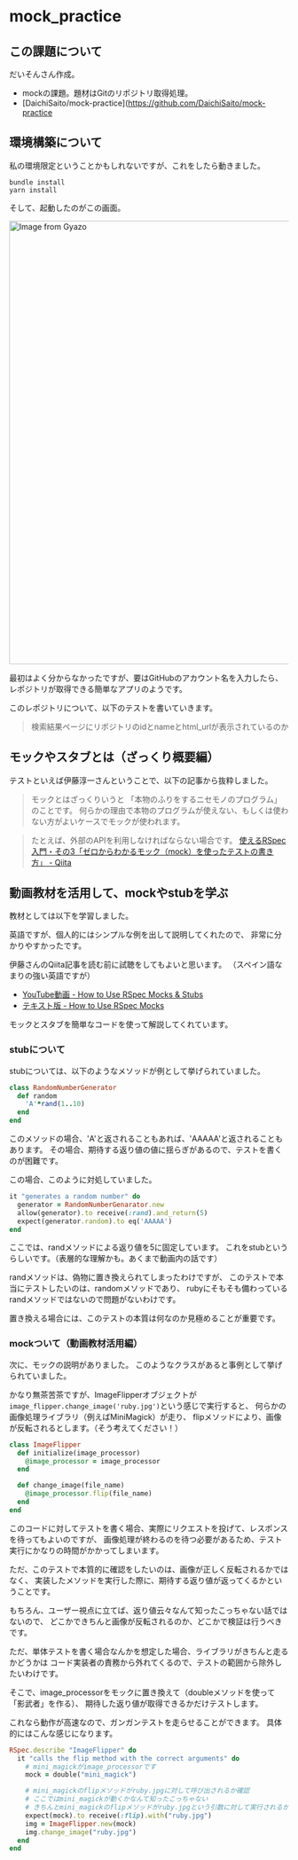 # mock_practice

## この課題について

だいそんさん作成。

- mockの課題。題材はGitのリポジトリ取得処理。
- [DaichiSaito/mock\-practice](https://github.com/DaichiSaito/mock-practice

## 環境構築について

私の環境限定ということかもしれないですが、これをしたら動きました。

```
bundle install
yarn install
```

そして、起動したのがこの画面。

<a href="https://gyazo.com/0a0ad12476c885283f1beebc35c6ed46"><img src="https://i.gyazo.com/0a0ad12476c885283f1beebc35c6ed46.png" alt="Image from Gyazo" width="800"/></a>

最初はよく分からなかったですが、要はGitHubのアカウント名を入力したら、
レポジトリが取得できる簡単なアプリのようです。

このレポジトリについて、以下のテストを書いていきます。

> 検索結果ページにリポジトリのidとnameとhtml_urlが表示されているのか

## モックやスタブとは（ざっくり概要編）

テストといえば伊藤淳一さんということで、以下の記事から抜粋しました。

> モックとはざっくりいうと 「本物のふりをするニセモノのプログラム」 のことです。
> 何らかの理由で本物のプログラムが使えない、もしくは使わない方がよいケースでモックが使われます。

> たとえば、外部のAPIを利用しなければならない場合です。
> [使えるRSpec入門・その3「ゼロからわかるモック（mock）を使ったテストの書き方」 \- Qiita](https://qiita.com/jnchito/items/640f17e124ab263a54dd)

## 動画教材を活用して、mockやstubを学ぶ

教材としては以下を学習しました。

英語ですが、個人的にはシンプルな例を出して説明してくれたので、
非常に分かりやすかったです。

伊藤さんのQiita記事を読む前に試聴をしてもよいと思います。
（スペイン語なまりの強い英語ですが）

- [YouTube動画 - How to Use RSpec Mocks & Stubs](https://www.youtube.com/watch?v=oyMPzA-ZWkE&ab_channel=JesusCastello)
- [テキスト版 - How to Use RSpec Mocks](https://www.rubyguides.com/2018/10/rspec-mocks/)

モックとスタブを簡単なコードを使って解説してくれています。

### stubについて

stubについては、以下のようなメソッドが例として挙げられていました。

```rb
class RandomNumberGenerator
  def random
    'A'*rand(1..10)
  end
end
```

このメソッドの場合、'A'と返されることもあれば、'AAAAA'と返されることもあります。
その場合、期待する返り値の値に揺らぎがあるので、テストを書くのが困難です。

この場合、このように対処していました。

```rb
it "generates a random number" do
  generator = RandomNumberGenarator.new
  allow(generator).to receive(:rand).and_return(5)
  expect(generator.random).to eq('AAAAA')
end
```

ここでは、randメソッドによる返り値を5に固定しています。
これをstubというらしいです。（表層的な理解かも。あくまで動画内の話です）

randメソッドは、偽物に置き換えられてしまったわけですが、
このテストで本当にテストしたいのは、randomメソッドであり、
rubyにそもそも備わっているrandメソッドではないので問題がないわけです。

置き換える場合には、このテストの本質は何なのか見極めることが重要です。

### mockついて（動画教材活用編）

次に、モックの説明がありました。
このようなクラスがあると事例として挙げられていました。  　　

かなり無茶苦茶ですが、ImageFlipperオブジェクトが
`image_flipper.change_image('ruby.jpg')`という感じで実行すると、
何らかの画像処理ライブラリ（例えばMiniMagick）が走り、
flipメソッドにより、画像が反転されるとします。（そう考えてください！）

```rb
class ImageFlipper
  def initialize(image_processor)
    @image_processor = image_processor
  end

  def change_image(file_name)
    @image_processor.flip(file_name)
  end
end
```

このコードに対してテストを書く場合、実際にリクエストを投げて、レスポンスを待ってもよいのですが、
画像処理が終わるのを待つ必要があるため、テスト実行にかなりの時間がかかってしまいます。

ただ、このテストで本質的に確認をしたいのは、画像が正しく反転されるかではなく、
実装したメソッドを実行した際に、期待する返り値が返ってくるかということです。

もちろん、ユーザー視点に立てば、返り値云々なんて知ったこっちゃない話ではないので、
どこかできちんと画像が反転されるのか、どこかで検証は行うべきです。

ただ、単体テストを書く場合なんかを想定した場合、ライブラリがきちんと走るかどうかは
コード実装者の責務から外れてくるので、テストの範囲から除外したいわけです。

そこで、image_processorをモックに置き換えて（doubleメソッドを使って「影武者」を作る）、
期待した返り値が取得できるかだけテストします。　　

これなら動作が高速なので、ガンガンテストを走らせることができます。
具体的にはこんな感じになります。

```rb
RSpec.describe "ImageFlipper" do
  it "calls the flip method with the correct arguments" do
    # mini_magickがimage_processorです
    mock = double("mini_magick")

    # mini_magickのflipメソッドがruby.jpgに対して呼び出されるか確認
    # ここではmini_magickが動くかなんて知ったこっちゃない
    # きちんとmini_magickのflipメソッドがruby.jpgという引数に対して実行されるかだけ確認できればOK
    expect(mock).to receive(:flip).with("ruby.jpg")
    img = ImageFlipper.new(mock)
    img.change_image("ruby.jpg")
  end
end
```



